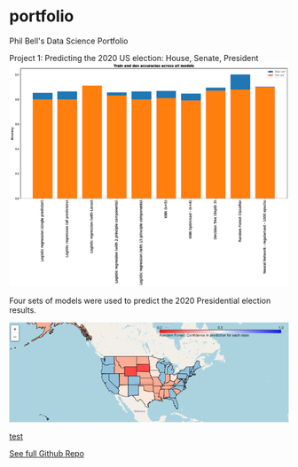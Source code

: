 # portfolio
Phil Bell's Data Science Portfolio


Project 1: Predicting the 2020 US election: House, Senate, President
![](/images/Graph%20of%20Predictors.png)

Four sets of models were used to predict the 2020 Presidential election results.

![](/images/rf_preds_map_2.png)

[test](strike_rate_map.jpg)

[See full Github Repo](https://github.com/pfvbell/president)



